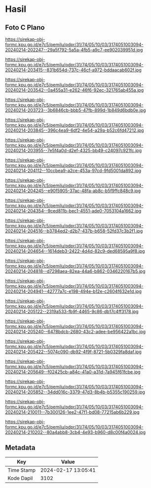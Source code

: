 # Hasil

## Foto C Plano

https://sirekap-obj-formc.kpu.go.id/e7c5/pemilu/pdpr/31/74/05/10/03/3174051003094-20240214-202247--29a5f792-5a5a-4fb5-a9c7-ee902039951d.jpg

https://sirekap-obj-formc.kpu.go.id/e7c5/pemilu/pdpr/31/74/05/10/03/3174051003094-20240214-203415--831b654d-737c-46cf-a972-bddaacab602f.jpg

https://sirekap-obj-formc.kpu.go.id/e7c5/pemilu/pdpr/31/74/05/10/03/3174051003094-20240214-203542--0a455a31-e262-46f6-92ec-321765ab455a.jpg

https://sirekap-obj-formc.kpu.go.id/e7c5/pemilu/pdpr/31/74/05/10/03/3174051003094-20240214-203723--3b6846cb-bbb5-47fb-899d-1b849d6bdb0e.jpg

https://sirekap-obj-formc.kpu.go.id/e7c5/pemilu/pdpr/31/74/05/10/03/3174051003094-20240214-203845--396c4ea9-6df2-4e54-a29a-b52c6fd47212.jpg

https://sirekap-obj-formc.kpu.go.id/e7c5/pemilu/pdpr/31/74/05/10/03/3174051003094-20240214-203955--7e5f4a0d-d2ef-4325-bb49-c24097c921fc.jpg

https://sirekap-obj-formc.kpu.go.id/e7c5/pemilu/pdpr/31/74/05/10/03/3174051003094-20240214-204112--10ccbea9-a2ce-453a-97cd-9fd5001da892.jpg

https://sirekap-obj-formc.kpu.go.id/e7c5/pemilu/pdpr/31/74/05/10/03/3174051003094-20240214-204245--e90f5905-37ac-48fa-ab8c-b5f9ffc848c9.jpg

https://sirekap-obj-formc.kpu.go.id/e7c5/pemilu/pdpr/31/74/05/10/03/3174051003094-20240214-204354--9ced811b-bec1-4551-ade0-7053104a1662.jpg

https://sirekap-obj-formc.kpu.go.id/e7c5/pemilu/pdpr/31/74/05/10/03/3174051003094-20240214-204516--b3784ed2-d2b7-437b-b658-52fd37c3b2f1.jpg

https://sirekap-obj-formc.kpu.go.id/e7c5/pemilu/pdpr/31/74/05/10/03/3174051003094-20240214-204654--1614deb3-2422-4d4d-82c9-ded68595a9f8.jpg

https://sirekap-obj-formc.kpu.go.id/e7c5/pemilu/pdpr/31/74/05/10/03/3174051003094-20240214-204818--d7298aea-82ea-44a6-b862-0346220167b5.jpg

https://sirekap-obj-formc.kpu.go.id/e7c5/pemilu/pdpr/31/74/05/10/03/3174051003094-20240214-204941--42777a7c-e198-494e-b12e-c2604f632e1d.jpg

https://sirekap-obj-formc.kpu.go.id/e7c5/pemilu/pdpr/31/74/05/10/03/3174051003094-20240214-205122--2319a533-fb9f-4465-9c86-db17c4ff3178.jpg

https://sirekap-obj-formc.kpu.go.id/e7c5/pemilu/pdpr/31/74/05/10/03/3174051003094-20240214-205240--6478bdcb-2680-43c2-adee-be956422a1bc.jpg

https://sirekap-obj-formc.kpu.go.id/e7c5/pemilu/pdpr/31/74/05/10/03/3174051003094-20240214-205422--5074c090-db92-4f9f-8721-5b0329fa8daf.jpg

https://sirekap-obj-formc.kpu.go.id/e7c5/pemilu/pdpr/31/74/05/10/03/3174051003094-20240214-205649--f02425cb-a84c-41a0-a31d-7a945f61fcbe.jpg

https://sirekap-obj-formc.kpu.go.id/e7c5/pemilu/pdpr/31/74/05/10/03/3174051003094-20240214-205852--34dd016c-3379-47d3-8b4b-b5355c190259.jpg

https://sirekap-obj-formc.kpu.go.id/e7c5/pemilu/pdpr/31/74/05/10/03/3174051003094-20240214-210011--7b300126-1ee2-47f1-bd08-77215ab6b229.jpg

https://sirekap-obj-formc.kpu.go.id/e7c5/pemilu/pdpr/31/74/05/10/03/3174051003094-20240214-210202--80a4abb8-3cb4-4e93-b960-d8c00f4a0024.jpg


## Metadata

| Key        | Value               |
| ---------- | ------------------- |
| Time Stamp | 2024-02-17 13:05:41 |
| Kode Dapil | 3102                |



